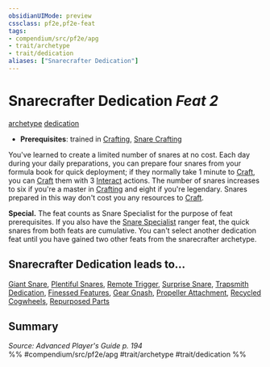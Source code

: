 ```yaml
---
obsidianUIMode: preview
cssclass: pf2e,pf2e-feat
tags:
- compendium/src/pf2e/apg
- trait/archetype
- trait/dedication
aliases: ["Snarecrafter Dedication"]
---
```

# Snarecrafter Dedication  *Feat 2*  
[archetype](../../rules/traits/archetype.md)  [dedication](../../rules/traits/dedication.md)  

- **Prerequisites**: trained in [Crafting](../skills.md#Crafting), [Snare Crafting](snare-crafting.md)

You've learned to create a limited number of snares at no cost. Each day during your daily preparations, you can prepare four snares from your formula book for quick deployment; if they normally take 1 minute to [Craft](../../rules/actions/craft.md), you can [Craft](../../rules/actions/craft.md) them with 3 [Interact](../../rules/actions/interact.md) actions. The number of snares increases to six if you're a master in [Crafting](../skills.md#Crafting) and eight if you're legendary. Snares prepared in this way don't cost you any resources to [Craft](../../rules/actions/craft.md).

**Special.** The feat counts as Snare Specialist for the purpose of feat prerequisites. If you also have the [Snare Specialist](snare-specialist.md) ranger feat, the quick snares from both feats are cumulative. You can't select another dedication feat until you have gained two other feats from the snarecrafter archetype.

## Snarecrafter Dedication leads to...

[Giant Snare](giant-snare-apg.md), [Plentiful Snares](plentiful-snares-apg.md), [Remote Trigger](remote-trigger-apg.md), [Surprise Snare](surprise-snare-apg.md), [Trapsmith Dedication](trapsmith-dedication-g-g.md), [Finessed Features](finessed-features-g-g.md), [Gear Gnash](gear-gnash-g-g.md), [Propeller Attachment](propeller-attachment-g-g.md), [Recycled Cogwheels](recycled-cogwheels-g-g.md), [Repurposed Parts](repurposed-parts-g-g.md)

## Summary

*Source: Advanced Player's Guide p. 194*  
%% #compendium/src/pf2e/apg #trait/archetype #trait/dedication %%